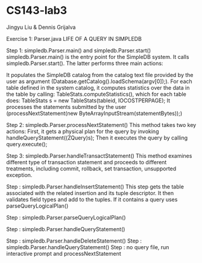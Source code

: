 CS143-lab3
==========
Jingyu Liu & Dennis Grijalva

Exercise 1: Parser.java
LIFE OF A QUERY IN SIMPLEDB

Step 1: simpledb.Parser.main() and simpledb.Parser.start() simpledb.Parser.main() is the entry point for the SimpleDB system. It calls simpledb.Parser.start(). The latter performs three main actions:

It populates the SimpleDB catalog from the catalog text file provided by the user as argument (Database.getCatalog().loadSchema(argv[0]);).
For each table defined in the system catalog, it computes statistics over the data in the table by calling: TableStats.computeStatistics(), which for each table does: TableStats s = new TableStats(tableid, IOCOSTPERPAGE);
It processes the statements submitted by the user (processNextStatement(new ByteArrayInputStream(statementBytes));)

Step 2: simpledb.Parser.processNextStatement() 
This method takes two key actions:
First, it gets a physical plan for the query by invoking handleQueryStatement((ZQuery)s);
Then it executes the query by calling query.execute();

Step 3: simpledb.Parser.handleTransactStatement()
This method examines different type of transaction statement and proceeds to different treatments, including commit, rollback, set transaction, unsupported exception.

Step : simpledb.Parser.handleInsertStatement()
This step gets the table associated with the related insertion and its tuple descriptor. It then validates field types and add to the tuples. If it contains a query uses parseQueryLogicalPlan()

Step : simpledb.Parser.parseQueryLogicalPlan()


Step : simpledb.Parser.handleQueryStatement()


Step : simpledb.Parser.handleDeleteStatement()
Step : simpledb.Parser.handleQueryStatement()
Step : no query file, run interactive prompt and processNextStatement
